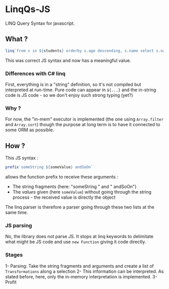# LinqQs-JS

LINQ Query Syntax for javascript.

## What ?

```js
linq`from s in ${students} orderby s.age descending, s.name select s.name`
```

This was correct JS syntax and now has a meaningful value.

### Differences with C# linq

First, everything is in a "string" definition, so it's not compiled but interpreted at run-time. Pure code can appear in `${...}` and the in-string code is JS code - so we don't enjoy such strong typing (yet?)

### Why ?

For now, the "in-mem" executor is implemented (the one using `Array.filter` and `Array.sort`) though the purpose at long term is to have it connected to some ORM as possible.

## How ?

This JS syntax :

```js
prefix`someString ${someValue} andSoOn`
```

allows the function prefix to receive these arguments :

- The string fragments (here: "someString " and " andSoOn")
- The _values_ given (here `someValue`) without going through the string process - the received value is directly the object

The linq parser is therefore a parser going through these two lists at the same time.

### JS parsing

No, the library does not parse JS. It stops at linq keywords to delimitate what might be JS code and use `new Function` giving it code directly.

### Stages

1- Parsing: Take the string fragments and arguments and create a list of `Transformations` along a selection
2- This information can be interpreted. As stated before, here, only the in-memory interpretation is implemented.
3- Profit
